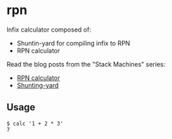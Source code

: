 # rpn

Infix calculator composed of:

* Shuntin-yard for compiling infix to RPN
* RPN calculator

Read the blog posts from the "Stack Machines" series:

* [RPN calculator](https://igor.io/2013/12/02/stack-machines-rpn.html)
* [Shunting-yard](https://igor.io/2013/12/03/stack-machines-shunting-yard.html)

## Usage

    $ calc '1 + 2 * 3'
    7
